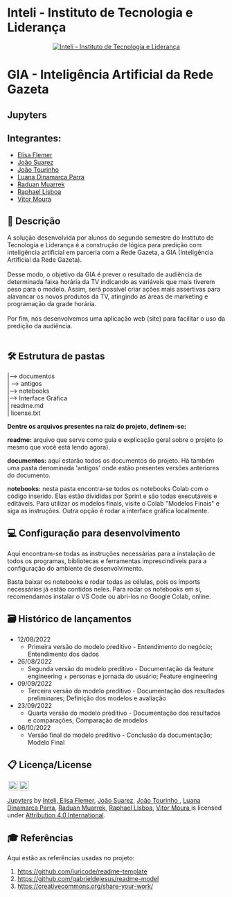 # Inteli - Instituto de Tecnologia e Liderança 

<p align="center">
<a href= "https://www.inteli.edu.br/"><img src="https://www.inteli.edu.br/wp-content/uploads/2021/08/20172028/marca_1-2.png" alt="Inteli - Instituto de Tecnologia e Liderança" border="0"></a>
</p>

# GIA - Inteligência Artificial da Rede Gazeta

## Jupyters

## Integrantes: 
- <a href="https://www.linkedin.com/in/elisaflemer/">Elisa Flemer</a>
- <a href="">João Suarez</a>
- <a href="https://www.linkedin.com/in/jo%C3%A3o-marques-1b64b2232/">João Tourinho </a>
- <a href="https://www.linkedin.com/in/luanadinamarcaparra/">Luana Dinamarca Parra</a> 
- <a href="https://www.linkedin.com/in/raduanmuarrek/">Raduan Muarrek</a>
- <a href="https://www.linkedin.com/in/raphael-lisboa-antunes-a41919231/">Raphael Lisboa</a>
- <a href="https://www.linkedin.com/in/vitor-moura-de-oliveira/">Vitor Moura	</a>

## 📝 Descrição
A solução desenvolvida por alunos do segundo semestre do Instituto de Tecnologia e Liderança é a construção de lógica para predição com inteligência artificial em parceria com a Rede Gazeta, a GIA (Inteligência Artificial da Rede Gazeta). 
<br><br>
Desse modo, o objetivo da GIA é prever o resultado de audiência de determinada faixa horária da TV indicando as variáveis que mais tiverem peso para o modelo. Assim, será possível criar ações mais assertivas para alavancar os novos produtos da TV, atingindo as áreas de marketing e programação da grade horária.
<br><br>
Por fim, nós desenvolvemos uma aplicação web (site) para facilitar o uso da predição da audiência. 
<br><br>

## 🛠 Estrutura de pastas
|--> documentos<br>
  | --> antigos<br>
|--> notebooks <br>
|--> Interface Gráfica <br>
| readme.md<br>
| license.txt<br>

<b>Dentre os arquivos presentes na raiz do projeto, definem-se:</b>

<b>readme:</b> arquivo que serve como guia e explicação geral sobre o projeto (o mesmo que você está lendo agora).

<b>documentos:</b> aqui estarão todos os documentos do projeto. Há também uma pasta denominada 'antigos' onde estão presentes versões anteriores do documento. 

<b>notebooks:</b> nesta pasta encontra-se todos os notebooks Colab com o código inserido. Elas estão divididas por Sprint e são todas executáveis e editáveis. Para utilizar os modelos finais, visite o Colab "Modelos Finais" e siga as instruções. Outra opção é rodar a interface gráfica localmente.

## 💻 Configuração para desenvolvimento
Aqui encontram-se todas as instruções necessárias para a instalação de todos os programas, bibliotecas e ferramentas imprescindíveis para a configuração do ambiente de desenvolvimento.

Basta baixar os notebooks e rodar todas as células, pois os imports necessários já estão contidos neles. Para rodar os notebooks em si, recomendamos instalar o VS Code ou abri-los no Google Colab, online.


## 🗃 Histórico de lançamentos

* 12/08/2022
    * Primeira versão do modelo preditivo - Entendimento do negócio; Entendimento dos dados
* 26/08/2022
    * Segunda versão do modelo preditivo - Documentação da feature engineering + personas e jornada do usuário; Feature engineering
* 09/09/2022
    * Terceira versão do modelo preditivo - Documentação dos resultados preliminares; Definição dos modelos e avaliação
* 23/09/2022
    * Quarta versão do modelo preditivo - Documentação dos resultados e comparações; Comparação de modelos
* 06/10/2022
    * Versão final do modelo preditivo - Conclusão da documentação; Modelo Final

## 📋 Licença/License
<img style="height:22px!important;margin-left:3px;vertical-align:text-bottom;" src="https://mirrors.creativecommons.org/presskit/icons/cc.svg?ref=chooser-v1"><img style="height:22px!important;margin-left:3px;vertical-align:text-bottom;" src="https://mirrors.creativecommons.org/presskit/icons/by.svg?ref=chooser-v1"><p xmlns:cc="http://creativecommons.org/ns#" xmlns:dct="http://purl.org/dc/terms/"><a property="dct:title" rel="cc:attributionURL" href="https://github.com/2022M3T5-Inteli/Jupyters">Jupyters</a> <a>by</a> <a rel="cc:attributionURL dct:creator" property="cc:attributionName" href="https://github.com/InteliProjects/.github/blob/main/profile/README.md">Inteli, <a href="https://www.linkedin.com/in/elisaflemer/">Elisa Flemer</a>, <a href="">João Suarez</a>, <a href="https://www.linkedin.com/in/jo%C3%A3o-marques-1b64b2232/">João Tourinho </a>, <a href="https://www.linkedin.com/in/luanadinamarcaparra/">Luana Dinamarca Parra</a>, <a href="https://www.linkedin.com/in/raduanmuarrek/">Raduan Muarrek</a>, <a href="https://www.linkedin.com/in/raphael-lisboa-antunes-a41919231/">Raphael Lisboa</a>, <a href="https://www.linkedin.com/in/vitor-moura-de-oliveira/">Vitor Moura	</a> is licensed under <a href="http://creativecommons.org/licenses/by/4.0/?ref=chooser-v1" target="_blank" rel="license noopener noreferrer" style="display:inline-block;">Attribution 4.0 International</a>.</p>

## 🎓 Referências
Aqui estão as referências usadas no projeto:
1. <https://github.com/iuricode/readme-template>
2. <https://github.com/gabrieldejesus/readme-model>
3. <https://creativecommons.org/share-your-work/>
